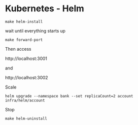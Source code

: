 # Kubernetes - Helm

```
make helm-install
```

wait until everything starts up

```
make forward-port
```

Then access

http://localhost:3001

and

http://localhost:3002


Scale

```
helm upgrade --namespace bank --set replicaCount=2 account infra/helm/account
```

Stop

```
make helm-uninstall
```